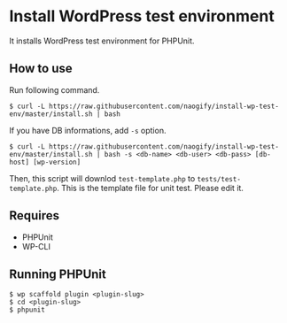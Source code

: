 # Install WordPress test environment

It installs WordPress test environment for PHPUnit.

## How to use

Run following command.

```
$ curl -L https://raw.githubusercontent.com/naogify/install-wp-test-env/master/install.sh | bash
```

If you have DB informations, add `-s` option. 

```
$ curl -L https://raw.githubusercontent.com/naogify/install-wp-test-env/master/install.sh | bash -s <db-name> <db-user> <db-pass> [db-host] [wp-version]
```

Then, this script will downlod `test-template.php` to `tests/test-template.php`. This is the template file for unit test. Please edit it.

## Requires

* PHPUnit
* WP-CLI

## Running PHPUnit

```
$ wp scaffold plugin <plugin-slug>
$ cd <plugin-slug>
$ phpunit
```
